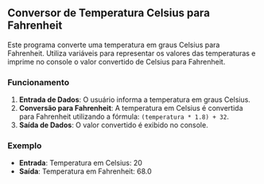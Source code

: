 ## Conversor de Temperatura Celsius para Fahrenheit

Este programa converte uma temperatura em graus Celsius para Fahrenheit. Utiliza variáveis para representar os valores das temperaturas e imprime no console o valor convertido de Celsius para Fahrenheit.

### Funcionamento

1. **Entrada de Dados**: O usuário informa a temperatura em graus Celsius.
2. **Conversão para Fahrenheit**: A temperatura em Celsius é convertida para Fahrenheit utilizando a fórmula: `(temperatura * 1.8) + 32`.
3. **Saída de Dados**: O valor convertido é exibido no console.

### Exemplo

- **Entrada**: Temperatura em Celsius: 20
- **Saída**: Temperatura em Fahrenheit: 68.0


